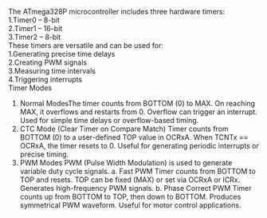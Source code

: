 The ATmega328P microcontroller includes three hardware timers:  
1.Timer0 – 8-bit  
2.Timer1 – 16-bit  
3.Timer2 – 8-bit  
These timers are versatile and can be used for:  
1.Generating precise time delays  
2.Creating PWM signals  
3.Measuring time intervals  
4.Triggering interrupts  
Timer Modes  
1. Normal ModesThe timer counts from BOTTOM (0) to MAX.
On reaching MAX, it overflows and restarts from 0.
Overflow can trigger an interrupt.
Used for simple time delays or overflow-based timing.
2. CTC Mode (Clear Timer on Compare Match)
Timer counts from BOTTOM (0) to a user-defined TOP value in OCRxA.
When TCNTx == OCRxA, the timer resets to 0.
Useful for generating periodic interrupts or precise timing.
3. PWM Modes
PWM (Pulse Width Modulation) is used to generate variable duty cycle signals.
a. Fast PWM
Timer counts from BOTTOM to TOP and resets.
TOP can be fixed (MAX) or set via OCRxA or ICRx.
Generates high-frequency PWM signals.
b. Phase Correct PWM
Timer counts up from BOTTOM to TOP, then down to BOTTOM.
Produces symmetrical PWM waveform.
Useful for motor control applications.
